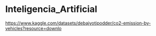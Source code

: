 # Inteligencia_Artificial
https://www.kaggle.com/datasets/debajyotipodder/co2-emission-by-vehicles?resource=downlo